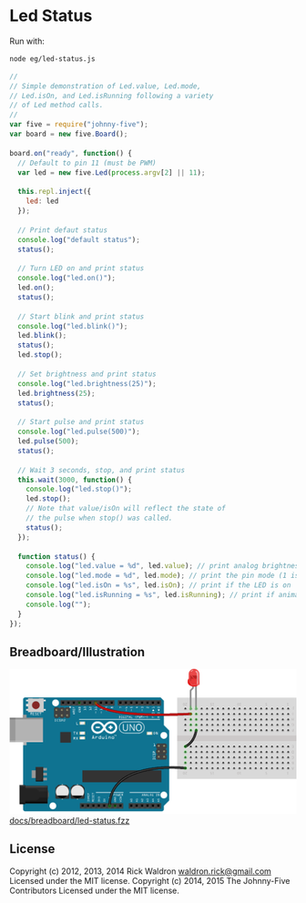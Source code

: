 <!--remove-start-->
# Led Status

Run with:
```bash
node eg/led-status.js
```
<!--remove-end-->

```javascript
//
// Simple demonstration of Led.value, Led.mode,
// Led.isOn, and Led.isRunning following a variety
// of Led method calls.
//
var five = require("johnny-five");
var board = new five.Board();

board.on("ready", function() {
  // Default to pin 11 (must be PWM)
  var led = new five.Led(process.argv[2] || 11);

  this.repl.inject({
    led: led
  });

  // Print defaut status
  console.log("default status");
  status();

  // Turn LED on and print status
  console.log("led.on()");
  led.on();
  status();

  // Start blink and print status
  console.log("led.blink()");
  led.blink();
  status();
  led.stop();

  // Set brightness and print status
  console.log("led.brightness(25)");
  led.brightness(25);
  status();

  // Start pulse and print status
  console.log("led.pulse(500)");
  led.pulse(500);
  status();

  // Wait 3 seconds, stop, and print status
  this.wait(3000, function() {
    console.log("led.stop()");
    led.stop();
    // Note that value/isOn will reflect the state of
    // the pulse when stop() was called.
    status();
  });

  function status() {
    console.log("led.value = %d", led.value); // print analog brightness of LED
    console.log("led.mode = %d", led.mode); // print the pin mode (1 is OUTPUT, 3 is PWM)
    console.log("led.isOn = %s", led.isOn); // print if the LED is on
    console.log("led.isRunning = %s", led.isRunning); // print if animation currently running
    console.log("");
  }
});

```


## Breadboard/Illustration


![docs/breadboard/led-status.png](breadboard/led-status.png)
[docs/breadboard/led-status.fzz](breadboard/led-status.fzz)




<!--remove-start-->
## License
Copyright (c) 2012, 2013, 2014 Rick Waldron <waldron.rick@gmail.com>
Licensed under the MIT license.
Copyright (c) 2014, 2015 The Johnny-Five Contributors
Licensed under the MIT license.
<!--remove-end-->
